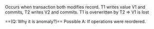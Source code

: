 Occurs when transaction both modifies record. T1 writes value V1 and commits, T2 writes V2 and commits. T1 is overwritten by T2 => V1 is lost

==(Q: Why it is anomaly?)==
Possible A: If operations were reordered.
